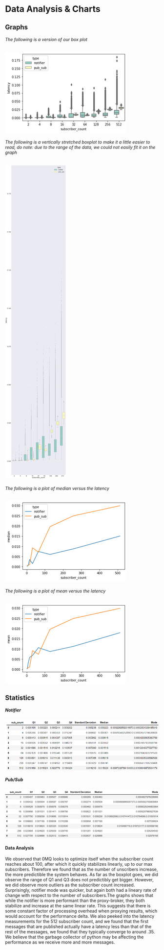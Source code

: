 # Data Analysis & Charts

## Graphs
###### The following is a version of our box plot
![Boxplot](.IMAGES/charts/little_boxplot.png)

###### The following is a vertically stretched boxplot to make it a little easier to read, do note: due to the range of the data, we could not easily fit it on the graph
![Stretched Boxplot](.IMAGES/charts/stretched_boxplot.png)

###### The following is a plot of median versus the latency
![Median v Latency Line Plot](.IMAGES/charts/median.png)

###### The following is a plot of mean versus the latency
![Mean v Latency Line Plot](.IMAGES/charts/mean.png)

## Statistics
##### Notifier
![Notifier Statistics](.IMAGES/tables/notifier.PNG)

##### Pub/Sub
![Pub Sub Statistics](.IMAGES/tables/pub_sub.PNG)
</br>
#### Data Analysis
We observed that 0MQ looks to optimize itself when the subscriber count reaches about 100, after which it quickly stabilizes linearly, up to our max subscribers. Therefore we found that as the number of unscribers increase, the more predictible the system behaves. As far as the boxplot goes, we did observe the range of Q1 and Q3 does not predictibly get bigger. However, we did observe more outliers as the subscriber count increased. Surprisingly, notifier mode was quicker, but again both had a lineary rate of change with respect to the number of subscribers.The graphs shows that while the notifier is more performant than the proxy-broker, they both stabilize and increase at the same linear rate. This suggests that there is some constant factor of processing overhead when proxying results, which would account for the performance delta. We also peeked into the latency measurements for the 512 subscriber count, and we found that the first messages that are published actually have a latency less than that of the rest of the messages, we found that they typically converge to around .35. We believe that the garbage collector of python may be affecting the performance as we receive more and more messages.

